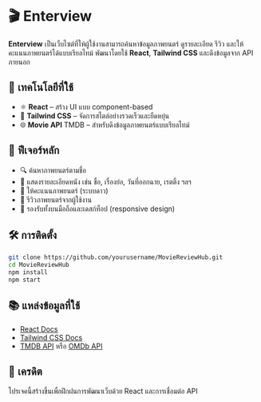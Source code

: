 # 🎬 Enterview

**Enterview** เป็นเว็บไซต์ที่ให้ผู้ใช้งานสามารถค้นหาข้อมูลภาพยนตร์ ดูรายละเอียด รีวิว และให้คะแนนภาพยนตร์ได้แบบเรียลไทม์ พัฒนาโดยใช้ **React**, **Tailwind CSS** และดึงข้อมูลจาก API ภายนอก

## 🔧 เทคโนโลยีที่ใช้

- ⚛️ **React** – สร้าง UI แบบ component-based
- 🎨 **Tailwind CSS** – จัดการสไตล์อย่างรวดเร็วและยืดหยุ่น
- 🌐 **Movie API** TMDB – สำหรับดึงข้อมูลภาพยนตร์แบบเรียลไทม์

## 🚀 ฟีเจอร์หลัก

- 🔍 ค้นหาภาพยนตร์ตามชื่อ
- 📝 แสดงรายละเอียดหนัง เช่น ชื่อ, เรื่องย่อ, วันที่ออกฉาย, เรตติ้ง ฯลฯ
- 🌟 ให้คะแนนภาพยนตร์ (ระบบดาว)
- 💬 รีวิวภาพยนตร์จากผู้ใช้งาน
- 📱 รองรับทั้งบนมือถือและเดสก์ท็อป (responsive design)

## 🛠️ การติดตั้ง

```bash
git clone https://github.com/yourusername/MovieReviewHub.git
cd MovieReviewHub
npm install
npm start
```

## 📚 แหล่งข้อมูลที่ใช้

- [React Docs](https://reactjs.org/)
- [Tailwind CSS Docs](https://tailwindcss.com/)
- [TMDB API](https://developer.themoviedb.org/) หรือ [OMDb API](https://www.omdbapi.com/)

## 🙌 เครดิต

โปรเจคนี้สร้างขึ้นเพื่อฝึกฝนการพัฒนาเว็บด้วย React และการเชื่อมต่อ API
